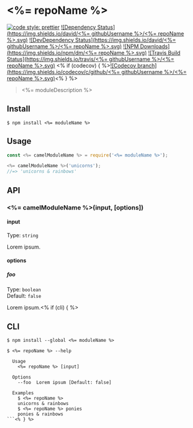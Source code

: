 # <%= repoName %>

[![code style: prettier](https://img.shields.io/badge/code_style-prettier-ff69b4.svg)](https://github.com/prettier/prettier)
[![Dependency Status](https://img.shields.io/david/<%= githubUsername %>/<%= repoName %>.svg)](#)
[![DevDependency Status](https://img.shields.io/david/<%= githubUsername %>/<%= repoName %>.svg)](#)
[![NPM Downloads](https://img.shields.io/npm/dm/<%= repoName %>.svg)](#)
[![Travis Build Status](https://img.shields.io/travis/<%= githubUsername %>/<%= repoName %>.svg)](#)
<% if (codecov) { %>[![Codecov branch](https://img.shields.io/codecov/c/github/<%= githubUsername %>/<%= repoName %>.svg)](#)<% } %>

> <%= moduleDescription %>

## Install

```
$ npm install <%= moduleName %>
```

## Usage

```js
const <%= camelModuleName %> = require('<%= moduleName %>');

<%= camelModuleName %>('unicorns');
//=> 'unicorns & rainbows'
```

## API

### <%= camelModuleName %>(input, [options])

#### input

Type: `string`

Lorem ipsum.

#### options

##### foo

Type: `boolean`<br>
Default: `false`

Lorem ipsum.<% if (cli) { %>

## CLI

```
$ npm install --global <%= moduleName %>
```

```
$ <%= repoName %> --help

  Usage
    <%= repoName %> [input]

  Options
    --foo  Lorem ipsum [Default: false]

  Examples
    $ <%= repoName %>
    unicorns & rainbows
    $ <%= repoName %> ponies
    ponies & rainbows
```<% } %>
